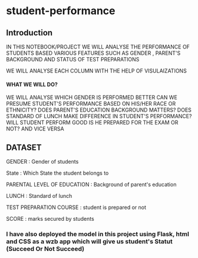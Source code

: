 # student-performance

## Introduction

IN THIS NOTEBOOK/PROJECT WE WILL ANALYSE THE PERFORMANCE OF STUDENTS BASED VARIOUS FEATURES SUCH AS GENDER , PARENT'S BACKGROUND AND STATUS OF TEST PREPARATIONS

WE WILL ANALYSE EACH COLUMN WITH THE HELP OF VISULAIZATIONS

#### WHAT WE WILL DO?

WE WILL ANALYSE WHICH GENDER IS PERFORMED BETTER
CAN WE PRESUME STUDENT'S PERFORMANCE BASED ON HIS/HER RACE OR ETHNICITY?
DOES PARENT'S EDUCATION BACKGROUND MATTERS?
DOES STANDARD OF LUNCH MAKE DIFFERENCE IN STUDENT'S PERFORMANCE?
WILL STUDENT PERFORM GOOD IS HE PREPARED FOR THE EXAM OR NOT? AND VICE VERSA

## DATASET 

GENDER : Gender of students

State : Which State the student belongs to

PARENTAL LEVEL OF EDUCATION : Background of parent's education

LUNCH : Standard of lunch

TEST PREPARATION COURSE : student is prepared or not

SCORE : marks secured by students


### I have also deployed the model in this project using Flask, html and CSS as a wzb app which will give us student's Statut (Succeed Or Not Succeed)



